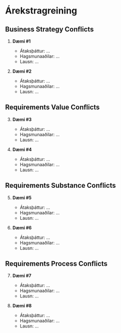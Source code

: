 # Árekstragreining

## Business Strategy Conflicts
1. **Dæmi #1**  
   - Átaksþáttur: …  
   - Hagsmunaaðilar: …  
   - Lausn: …  

2. **Dæmi #2**  
   - Átaksþáttur: …  
   - Hagsmunaaðilar: …  
   - Lausn: …  

## Requirements Value Conflicts
3. **Dæmi #3**  
   - Átaksþáttur: …  
   - Hagsmunaaðilar: …  
   - Lausn: …  

4. **Dæmi #4**  
   - Átaksþáttur: …  
   - Hagsmunaaðilar: …  
   - Lausn: …  

## Requirements Substance Conflicts
5. **Dæmi #5**  
   - Átaksþáttur: …  
   - Hagsmunaaðilar: …  
   - Lausn: …  

6. **Dæmi #6**  
   - Átaksþáttur: …  
   - Hagsmunaaðilar: …  
   - Lausn: …  

## Requirements Process Conflicts
7. **Dæmi #7**  
   - Átaksþáttur: …  
   - Hagsmunaaðilar: …  
   - Lausn: …  

8. **Dæmi #8**  
   - Átaksþáttur: …  
   - Hagsmunaaðilar: …  
   - Lausn: …  
